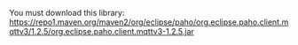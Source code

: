 You must download this library: https://repo1.maven.org/maven2/org/eclipse/paho/org.eclipse.paho.client.mqttv3/1.2.5/org.eclipse.paho.client.mqttv3-1.2.5.jar
